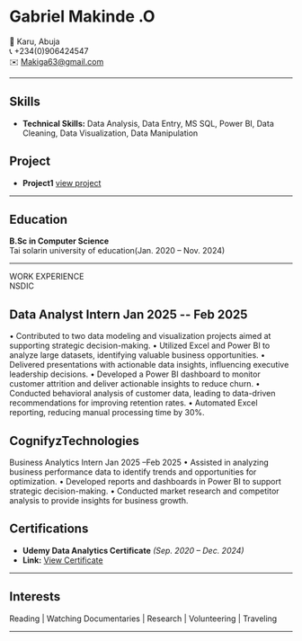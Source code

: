 # Gabriel Makinde .O

📍 Karu, Abuja  
📞 +234(0)906424547  
✉️ [Makiga63@gmail.com](mailto:Makiga63@gmail.com)  

---

## Skills  
- **Technical Skills:** Data Analysis, Data Entry, MS SQL, Power BI, Data Cleaning, Data Visualization, Data Manipulation


## Project
- **Project1** [view project](https://github.com)

---

## Education  
**B.Sc in Computer Science**  
Tai solarin university of education(Jan. 2020 – Nov. 2024)

---

WORK EXPERIENCE                                                                                
NSDIC
 ## Data Analyst Intern                                                                                            Jan 2025 -- Feb 2025
•	Contributed to two data modeling and visualization projects aimed at supporting strategic decision-making.
•	Utilized Excel and Power BI to analyze large datasets, identifying valuable business opportunities.
•	Delivered presentations with actionable data insights, influencing executive leadership decisions.
•	Developed a Power BI dashboard to monitor customer attrition and deliver actionable insights to reduce churn.
•	Conducted behavioral analysis of customer data, leading to data-driven recommendations for improving retention rates.
•	Automated Excel reporting, reducing manual processing time by 30%.

## CognifyzTechnologies
 Business Analytics Intern                                                                         Jan 2025 –Feb 2025 
•	Assisted in analyzing business performance data to identify trends and opportunities for optimization.
•	Developed reports and dashboards in Power BI to support strategic decision-making.
•	Conducted market research and competitor analysis to provide insights for business growth.


## Certifications  
- **Udemy Data Analytics Certificate** *(Sep. 2020 – Dec. 2024)*
- **Link:** [View Certificate](https://www.udemy.com/certificate/UC-ea4e35ef-aac7-4d62-9812-c5242ed16ca9) 

---


## Interests  
Reading | Watching Documentaries | Research | Volunteering | Traveling  

---

